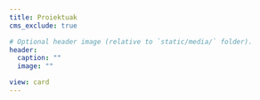 ```yaml
---
title: Proiektuak
cms_exclude: true

# Optional header image (relative to `static/media/` folder).
header:
  caption: ""
  image: ""

view: card
---
```

